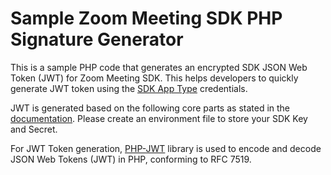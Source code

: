 # Sample Zoom Meeting SDK PHP Signature Generator

This is a sample PHP code that generates an encrypted SDK JSON Web Token (JWT) for Zoom Meeting SDK. This helps developers to quickly generate JWT token using the [SDK App Type](https://marketplace.zoom.us/docs/guides/build/sdk-app/) credentials.

JWT is generated based on the following core parts as stated in the [documentation](https://marketplace.zoom.us/docs/sdk/native-sdks/auth#generate-the-sdk-jwt). Please create an environment file to store your SDK Key and Secret.

For JWT Token generation, [PHP-JWT](https://github.com/firebase/php-jwt) library is used to encode and decode JSON Web Tokens (JWT) in PHP, conforming to RFC 7519.